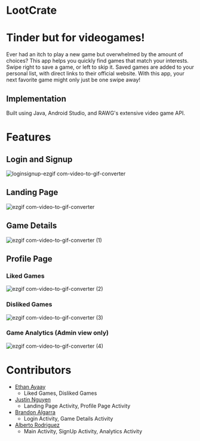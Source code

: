 # LootCrate
# Tinder but for videogames!
Ever had an itch to play a new game but overwhelmed by the amount of choices? This app helps you quickly find games that match your interests. 
Swipe right to save a game, or left to skip it. Saved games are added to your personal list, with direct links to their official website. 
With this app, your next favorite game might only just be one swipe away!

## Implementation
Built using Java, Android Studio, and RAWG's extensive video game API.

# Features
## Login and Signup
![loginsignup-ezgif com-video-to-gif-converter](https://github.com/user-attachments/assets/5bfe7eaa-4c47-4e11-ac53-f302fa183f32)

## Landing Page
![ezgif com-video-to-gif-converter](https://github.com/user-attachments/assets/de960040-6f8e-44d7-916b-634431abb50a)

## Game Details
![ezgif com-video-to-gif-converter (1)](https://github.com/user-attachments/assets/d6d8f429-b688-4ed7-a7df-380d31ba03cd)

## Profile Page
### Liked Games
![ezgif com-video-to-gif-converter (2)](https://github.com/user-attachments/assets/53bd3a15-c1a6-4c45-bfb4-0ad5aa3bc28e)
### Disliked Games
![ezgif com-video-to-gif-converter (3)](https://github.com/user-attachments/assets/69e45f39-4194-417a-a261-d46dee81130c)

### Game Analytics (Admin view only)
![ezgif com-video-to-gif-converter (4)](https://github.com/user-attachments/assets/d8b8a7c2-ee51-424c-aede-5bcbf8c8516e)

# Contributors
- [Ethan Ayaay](https://github.com/ayaayethan)
  - Liked Games, Disliked Games 
- [Justin Nguyen](https://github.com/jjustinn53)
  - Landing Page Activity, Profile Page Activity
- [Brandon Algarra](https://github.com/BAlgarra)
  - Login Activity, Game Details Activity
- [Alberto Rodriguez](https://github.com/AlbertoCsumb)
  - Main Activity, SignUp Activity, Analytics Activity


